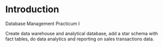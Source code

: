 # Introduction
Database Management Practicum I

Create data warehouse and analytical database, add a star schema with fact tables, do data analytics and reporting on sales transactions data.
